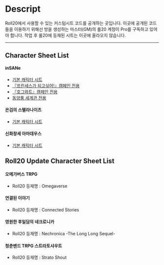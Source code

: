 # Descript
Roll20에서 사용할 수 있는 커스텀시트 코드를 공개하는 곳입니다.
이곳에 공개된 코드들을 이용하기 위해선 방을 생성하는 마스터(GM)의 롤20 계정이 Pro를 구독하고 있어야 합니다.
작업 후 롤20에 등재된 시트는 이곳에 올라오지 않습니다.

* * *

## Character Sheet List
#### inSANe
* [기본 캐릭터 시트](/tateck-develop/roll20CustomSheet/tree/main/inSANe/insane_BASIC)
* [『프린세스가 되고싶어!』캠페인 전용](/tateck-develop/roll20CustomSheet/tree/main/inSANe/inSANe_PRINARI)
* [『호그와트』캠페인 전용](/tateck-develop/roll20CustomSheet/tree/main/inSANe/inSANe_HOGWARTS)
* [동양풍 세계관 전용](/tateck-develop/roll20CustomSheet/tree/main/inSANe/inSANe_EAST)

#### 은검의 스텔라나이츠
* [기본 캐릭터 시트](/tateck-develop/roll20CustomSheet/tree/main/stella/stella_BASIC)

#### 신화창세 아마데우스
* [기본 캐릭터 시트](/tateck-develop/roll20CustomSheet/tree/main/amade/amade_BASIC)


## Roll20 Update Character Sheet List
#### 오메가버스 TRPG
* Roll20 등재명 : Omegaverse

#### 연결된 이야기
* Roll20 등재명 : Connected Stories

#### 영원한 후일담의 네크로니카
* Roll20 등재명 : Nechronica -The Long Long Sequel-

#### 청춘밴드 TRPG 스트라토샤우트
* Roll20 등재명 : Strato Shout
